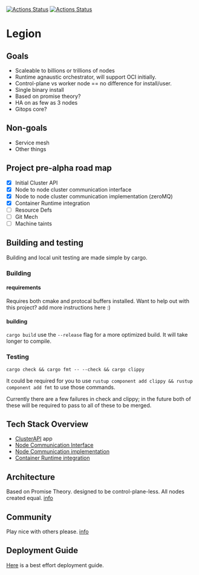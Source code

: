 [![Actions Status](https://github.com/project-legion/legion/workflows/unit-tests/badge.svg)](https://github.com/project-legion/actions)
[![Actions Status](https://github.com/project-legion/legion/workflows/checks/badge.svg)](https://github.com/project-legion/actions)

# Legion

## Goals
 * Scaleable to billions or trillions of nodes
 * Runtime agnaustic orchestrator, will support OCI initially.
 * Control-plane vs worker node == no difference for install/user.
 * Single binary install
 * Based on promise theory?
 * HA on as few as 3 nodes
 * Gitops core?

## Non-goals
 * Service mesh
 * Other things 

## Project pre-alpha road map 
 - [x] Initial Cluster API
 - [x] Node to node cluster communication interface
 - [x] Node to node cluster communication implementation (zeroMQ)
 - [x] Container Runtime integration
 - [ ] Resource Defs
 - [ ] Git Mech
 - [ ] Machine taints

## Building and testing
Building and local unit testing are made simple by cargo.

### Building

#### requirements
Requires both cmake and protocal buffers installed. Want to help out with this project? add more instructions here :)

#### building

`cargo build`
use the `--release` flag for a more optimized build. It will take longer to compile.

### Testing
`cargo check && cargo fmt -- --check && cargo clippy`

It could be required for you to use `rustup component add clippy && rustup component add fmt` to use those commands.

Currently there are a few failures in check and clippy; in the future both of these will be required 
to pass to all of these to be merged.

## Tech Stack Overview
 * [ClusterAPI](docs/cluster_api.md) app 
 * [Node Communication Interface](docs/nci.md)
 * [Node Communication implementation](docs/zeromq.md)
 * [Container Runtime integration](docs/cri.md)

## Architecture

Based on Promise Theory. designed to be control-plane-less. All nodes created equal. [info](docs/architecture.md)

## Community
Play nice with others please. [info](docs/community.md)

## Deployment Guide
[Here](docs/user_guide.md) is a best effort deployment guide.
